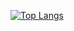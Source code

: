 [![Top Langs](https://github-readme-stats.vercel.app/api/top-langs/?username=anuraghazra&exclude_repo=github-readme-stats,anuraghazra.github.io&bg_color=0d1117&border_color=0d1117&text_color=c9d1d9&title_color=c9d1d9)](https://github.com/anuraghazra/github-readme-stats)
